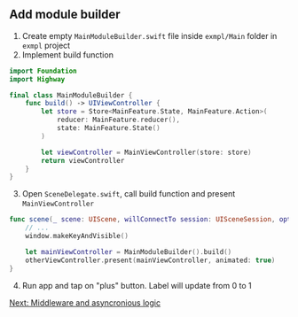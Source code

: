 ## Add module builder

1. Create empty `MainModuleBuilder.swift` file inside `exmpl/Main` folder in `exmpl` project
2. Implement build function
```swift
import Foundation
import Highway

final class MainModuleBuilder {
    func build() -> UIViewController {
        let store = Store<MainFeature.State, MainFeature.Action>(
            reducer: MainFeature.reducer(),
            state: MainFeature.State()
        )

        let viewController = MainViewController(store: store)
        return viewController
    }
}
```
3. Open `SceneDelegate.swift`, call build function and present `MainViewController`
```swift
func scene(_ scene: UIScene, willConnectTo session: UISceneSession, options connectionOptions: UIScene.ConnectionOptions) {
    // ...
    window.makeKeyAndVisible()

    let mainViewController = MainModuleBuilder().build()
    otherViewController.present(mainViewController, animated: true)
}
```
4. Run app and tap on "plus" button. Label will update from 0 to 1

[Next: Middleware and asyncronious logic](Middleware.md)
